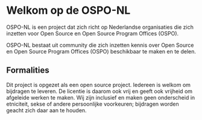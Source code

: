 # Welkom op de OSPO-NL

OSPO-NL is een project dat zich richt op Nederlandse organisaties die zich inzetten voor Open Source en Open Source Program Offices (OSPO).

OSPO-NL bestaat uit community die zich inzetten kennis over Open Source en Open Source Program Offices (OSPO) beschikbaar te maken en te delen.  

## Formalities
Dit project is opgezet als een open source project. Iedereen is welkom om bijdragen te leveren. De licentie is daarom ook vrij en geeft ook vrijheid om afgeleide werken te maken. Wij zijn inclusief en maken geen onderscheid in etniciteit, sekse of andere persoonlijke voorkeuren; bijdragen worden geacht zich daar aan te houden.
